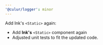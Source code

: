 ```yaml
---
'@culur/logger': minor
---
```


Add Ink's `<Static>` again:

- Add **Ink's** `<Static>` component again
- Adjusted unit tests to fit the updated code.
